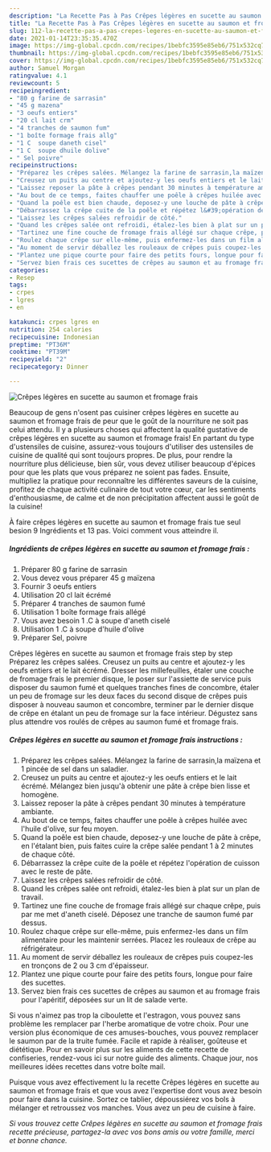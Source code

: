 ```yaml
---
description: "La Recette Pas à Pas Crêpes légères en sucette au saumon et fromage frais"
title: "La Recette Pas à Pas Crêpes légères en sucette au saumon et fromage frais"
slug: 112-la-recette-pas-a-pas-crepes-legeres-en-sucette-au-saumon-et-fromage-frais
date: 2021-01-14T23:35:35.470Z
image: https://img-global.cpcdn.com/recipes/1bebfc3595e85eb6/751x532cq70/crepes-legeres-en-sucette-au-saumon-et-fromage-frais-photo-principale-de-la-recette.jpg
thumbnail: https://img-global.cpcdn.com/recipes/1bebfc3595e85eb6/751x532cq70/crepes-legeres-en-sucette-au-saumon-et-fromage-frais-photo-principale-de-la-recette.jpg
cover: https://img-global.cpcdn.com/recipes/1bebfc3595e85eb6/751x532cq70/crepes-legeres-en-sucette-au-saumon-et-fromage-frais-photo-principale-de-la-recette.jpg
author: Samuel Morgan
ratingvalue: 4.1
reviewcount: 5
recipeingredient:
- "80 g farine de sarrasin"
- "45 g mazena"
- "3 oeufs entiers"
- "20 cl lait crm"
- "4 tranches de saumon fum"
- "1 boîte formage frais allg"
- "1 C  soupe daneth cisel"
- "1 C  soupe dhuile dolive"
- " Sel poivre"
recipeinstructions:
- "Préparez les crêpes salées. Mélangez la farine de sarrasin,la maïzena et 1 pincée de sel dans un saladier."
- "Creusez un puits au centre et ajoutez-y les oeufs entiers et le lait écrémé. Mélangez bien jusqu&#39;à obtenir une pâte à crêpe bien lisse et homogène."
- "Laissez reposer la pâte à crêpes pendant 30 minutes à température ambiante."
- "Au bout de ce temps, faites chauffer une poêle à crêpes huilée avec l&#39;huile d&#39;olive, sur feu moyen."
- "Quand la poêle est bien chaude, deposez-y une louche de pâte à crêpe, en l&#39;étalant bien, puis faites cuire la crêpe salée pendant 1 à 2 minutes de chaque côté."
- "Débarrassez la crêpe cuite de la poêle et répétez l&#39;opération de cuisson avec le reste de pâte."
- "Laissez les crêpes salées refroidir de côté."
- "Quand les crêpes salée ont refroidi, étalez-les bien à plat sur un plan de travail."
- "Tartinez une fine couche de fromage frais allégé sur chaque crêpe, puis par me met d&#39;aneth ciselé. Déposez une tranche de saumon fumé par dessus."
- "Roulez chaque crêpe sur elle-même, puis enfermez-les dans un film alimentaire pour les maintenir serrées. Placez les rouleaux de crêpe au réfrigérateur."
- "Au moment de servir déballez les rouleaux de crêpes puis coupez-les en tronçons de 2 ou 3 cm d&#39;épaisseur."
- "Plantez une pique courte pour faire des petits fours, longue pour faire des sucettes."
- "Servez bien frais ces sucettes de crêpes au saumon et au fromage frais pour l&#39;apéritif, déposées sur un lit de salade verte."
categories:
- Resep
tags:
- crpes
- lgres
- en

katakunci: crpes lgres en 
nutrition: 254 calories
recipecuisine: Indonesian
preptime: "PT36M"
cooktime: "PT39M"
recipeyield: "2"
recipecategory: Dinner

---
```



![Crêpes légères en sucette au saumon et fromage frais](https://img-global.cpcdn.com/recipes/1bebfc3595e85eb6/751x532cq70/crepes-legeres-en-sucette-au-saumon-et-fromage-frais-photo-principale-de-la-recette.jpg)

Beaucoup de gens n'osent pas cuisiner crêpes légères en sucette au saumon et fromage frais de peur que le goût de la nourriture ne soit pas celui attendu. Il y a plusieurs choses qui affectent la qualité gustative de crêpes légères en sucette au saumon et fromage frais! En partant du type d'ustensiles de cuisine, assurez-vous toujours d'utiliser des ustensiles de cuisine de qualité qui sont toujours propres. De plus, pour rendre la nourriture plus délicieuse, bien sûr, vous devez utiliser beaucoup d'épices pour que les plats que vous préparez ne soient pas fades. Ensuite, multipliez la pratique pour reconnaître les différentes saveurs de la cuisine, profitez de chaque activité culinaire de tout votre cœur, car les sentiments d'enthousiasme, de calme et de non précipitation affectent aussi le goût de la cuisine!

<!--inarticleads1-->

À faire crêpes légères en sucette au saumon et fromage frais tue seul besion 9 Ingrédients et 13 pas. Voici comment vous atteindre il.

##### Ingrédients de crêpes légères en sucette au saumon et fromage frais :

1. Préparer 80 g farine de sarrasin
1. Vous devez vous préparer 45 g maïzena
1. Fournir 3 oeufs entiers
1. Utilisation 20 cl lait écrémé
1. Préparer 4 tranches de saumon fumé
1. Utilisation 1 boîte formage frais allégé
1. Vous avez besoin 1 .C à soupe d&#39;aneth ciselé
1. Utilisation 1 .C à soupe d&#39;huile d&#39;olive
1. Préparer  Sel, poivre


Crêpes légères en sucette au saumon et fromage frais step by step Préparez les crêpes salées. Creusez un puits au centre et ajoutez-y les oeufs entiers et le lait écrémé. Dresser les millefeuilles, étaler une couche de fromage frais le premier disque, le poser sur l&#39;assiette de service puis disposer du saumon fumé et quelques tranches fines de concombre, étaler un peu de fromage sur les deux faces du second disque de crêpes puis disposer à nouveau saumon et concombre, terminer par le dernier disque de crêpe en étalant un peu de fromage sur la face intérieur. Dégustez sans plus attendre vos roulés de crêpes au saumon fumé et fromage frais. 

<!--inarticleads2-->

##### Crêpes légères en sucette au saumon et fromage frais instructions :

1. Préparez les crêpes salées. Mélangez la farine de sarrasin,la maïzena et 1 pincée de sel dans un saladier.
1. Creusez un puits au centre et ajoutez-y les oeufs entiers et le lait écrémé. Mélangez bien jusqu&#39;à obtenir une pâte à crêpe bien lisse et homogène.
1. Laissez reposer la pâte à crêpes pendant 30 minutes à température ambiante.
1. Au bout de ce temps, faites chauffer une poêle à crêpes huilée avec l&#39;huile d&#39;olive, sur feu moyen.
1. Quand la poêle est bien chaude, deposez-y une louche de pâte à crêpe, en l&#39;étalant bien, puis faites cuire la crêpe salée pendant 1 à 2 minutes de chaque côté.
1. Débarrassez la crêpe cuite de la poêle et répétez l&#39;opération de cuisson avec le reste de pâte.
1. Laissez les crêpes salées refroidir de côté.
1. Quand les crêpes salée ont refroidi, étalez-les bien à plat sur un plan de travail.
1. Tartinez une fine couche de fromage frais allégé sur chaque crêpe, puis par me met d&#39;aneth ciselé. Déposez une tranche de saumon fumé par dessus.
1. Roulez chaque crêpe sur elle-même, puis enfermez-les dans un film alimentaire pour les maintenir serrées. Placez les rouleaux de crêpe au réfrigérateur.
1. Au moment de servir déballez les rouleaux de crêpes puis coupez-les en tronçons de 2 ou 3 cm d&#39;épaisseur.
1. Plantez une pique courte pour faire des petits fours, longue pour faire des sucettes.
1. Servez bien frais ces sucettes de crêpes au saumon et au fromage frais pour l&#39;apéritif, déposées sur un lit de salade verte.


Si vous n&#39;aimez pas trop la ciboulette et l&#39;estragon, vous pouvez sans problème les remplacer par l&#39;herbe aromatique de votre choix. Pour une version plus économique de ces amuses-bouches, vous pouvez remplacer le saumon par de la truite fumée. Facile et rapide à réaliser, goûteuse et diététique. Pour en savoir plus sur les aliments de cette recette de confiseries, rendez-vous ici sur notre guide des aliments. Chaque jour, nos meilleures idées recettes dans votre boîte mail. 

<!--inarticleads1-->

<p>
Puisque vous avez effectivement lu la recette Crêpes légères en sucette au saumon et fromage frais et que vous avez l'expertise dont vous avez besoin pour faire dans la cuisine. Sortez ce tablier, dépoussiérez vos bols à mélanger et retroussez vos manches. Vous avez un peu de cuisine à faire.
</p>

<p>
<i>Si vous trouvez cette Crêpes légères en sucette au saumon et fromage frais recette précieuse, partagez-la avec vos bons amis ou votre famille, merci et bonne chance.</i>
</p>
